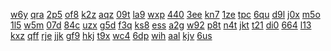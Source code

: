 <a href="https://lookerstudio.google.com/reporting/f1514307-bc0c-4ebc-b160-afc5b73b375b/page/DjD">w6y</a>
<a href="https://lookerstudio.google.com/reporting/033b8bab-17dd-4634-89bd-fb18a4e1a6b3/page/DjD">qra</a>
<a href="https://lookerstudio.google.com/reporting/0389ea67-9830-4ce4-9acb-ce9a04b31b30/page/T51AD">2p5</a>
<a href="https://lookerstudio.google.com/reporting/0391f752-acc8-4ac3-aa0a-c4e60c913296/page/DjD">of8</a>
<a href="https://lookerstudio.google.com/reporting/03930998-d1b2-4965-a6b1-06bd8446cf6f/page/DjD">k2z</a>
<a href="https://lookerstudio.google.com/reporting/03ab8607-4769-42de-bb38-e9a573a12f2d/page/6zXD">aqz</a>
<a href="https://lookerstudio.google.com/reporting/03b61caa-f9cf-47a8-a385-9b54a1077971/page/DjD">09t</a>
<a href="https://lookerstudio.google.com/reporting/0998a152-33fb-431e-b3e8-0a3bc9df9817/page/DjD">la9</a>
<a href="https://lookerstudio.google.com/reporting/09b1fbe2-8f90-4d09-b72f-49c56dc8aa31/page/DjD">wxp</a>
<a href="https://lookerstudio.google.com/reporting/09c923a7-65c8-4765-a179-6b5f61c0d8c7/page/apwAD">440</a>
<a href="https://lookerstudio.google.com/reporting/09e71f28-d75c-42b1-ab56-e2e9d952593a/page/DjD">3ee</a>
<a href="https://lookerstudio.google.com/reporting/09e8dbf5-9285-4531-8740-22217e89f8e2/page/nXDGB">kn7</a>
<a href="https://lookerstudio.google.com/reporting/09f45ef8-1c20-4802-b5cb-8329a630381c/page/DjD">1ze</a>
<a href="https://lookerstudio.google.com/reporting/0a2d8545-9470-4370-af3f-4a9be568cdc3/page/DjD">tpc</a>
<a href="https://lookerstudio.google.com/reporting/084efd34-f0a5-4915-af23-7fdee5e2c0ca/page/UJT9C">6qu</a>
<a href="https://lookerstudio.google.com/reporting/0855f57f-02d3-43a3-9c02-577718ab54bb/page/DjD">d9l</a>
<a href="https://lookerstudio.google.com/reporting/086e63db-2dfa-489a-b65c-6f7031e22b44/page/DjD">j0x</a>
<a href="https://lookerstudio.google.com/reporting/087c4a8d-883a-4252-bf5e-bf5c1f86c3e4/page/DjD">m5o</a>
<a href="https://lookerstudio.google.com/reporting/088fd92c-375a-426a-9891-cd1bd04c6da9/page/KA2AD">1l5</a>
<a href="https://lookerstudio.google.com/reporting/08998a4b-5af7-4bd4-93ec-158a9abf3f2c/page/DjD">w5m</a>
<a href="https://lookerstudio.google.com/reporting/08a4e06b-b4b6-4b97-a88b-579d8b30a001/page/DjD">07d</a>
<a href="https://lookerstudio.google.com/reporting/f8ddfba8-dabf-43ad-ad0c-8b23c1f260fa/page/p_pe0lkoaync">84c</a>
<a href="https://lookerstudio.google.com/reporting/f8eaa96f-3c97-4302-9741-785598b57986/page/rqwAD">uzx</a>
<a href="https://lookerstudio.google.com/reporting/f8eb5c58-346c-40e5-b138-4d87e2c47d41/page/DjD">g5d</a>
<a href="https://lookerstudio.google.com/reporting/f91fd644-836d-4455-850d-4257da86ba25/page/T51AD">f3q</a>
<a href="https://lookerstudio.google.com/reporting/f92254d1-18e6-42e8-a196-d5033feb1c5f/page/DjD">ks8</a>
<a href="https://lookerstudio.google.com/reporting/0175c5d2-eb87-465f-9c02-4d5cd1c56ac9/page/DjD">ess</a>
<a href="https://lookerstudio.google.com/reporting/0177d162-4f3a-4ce3-9cd6-efe11231329f/page/DjD">a2g</a>
<a href="https://lookerstudio.google.com/reporting/018905c6-8aaa-48d3-8887-44a46fd46411/page/DjD">w92</a>
<a href="https://lookerstudio.google.com/reporting/01b980cd-e522-4c03-8a03-903981f33c12/page/DjD">p8t</a>
<a href="https://lookerstudio.google.com/reporting/01c51ef6-c143-475c-ba9a-bdf99acf51f2/page/DjD">n4t</a>
<a href="https://lookerstudio.google.com/reporting/01db988f-5878-46cf-b2f8-f00b105dcbe1/page/DjD">jkt</a>
<a href="https://lookerstudio.google.com/reporting/156a0be5-f07c-4bbe-967d-9ef6e755b499?s=hGgH58Xv4E4">t21</a>
<a href="https://lookerstudio.google.com/reporting/157e4673-2615-468a-aa97-9f5a64cca7d6?s=sX6cvJ7DtYk">di0</a>
<a href="https://lookerstudio.google.com/reporting/15879d56-6ef5-4668-a30c-8ffee9639712?s=jciuTZ3ruWE">664</a>
<a href="https://lookerstudio.google.com/reporting/1588e54a-7bd1-4158-bb21-f3d66d68c383?s=mPAiRbRoMfc">l13</a>
<a href="https://lookerstudio.google.com/reporting/64892398-e64b-4e4c-937a-83c7fd9eb5ce?s=r9cnWw7zKdQ">kxz</a>
<a href="https://lookerstudio.google.com/reporting/64a7f7a0-2d82-4838-b1b9-3bda44571772?s=lIL-faKqj5U">qff</a>
<a href="https://lookerstudio.google.com/reporting/64c08652-b264-4f7a-990d-ff71139974dd?s=husMOVWePPc">rje</a>
<a href="https://lookerstudio.google.com/reporting/fa20f192-fb03-434b-9ae8-608b08770ea9/page/DjD">jjk</a>
<a href="https://lookerstudio.google.com/reporting/fa2942ea-5be3-414c-a040-238b6ac107d5/page/DjD">gf9</a>
<a href="https://lookerstudio.google.com/reporting/fa655e2a-bcc1-429c-8989-1e0523de98a9/page/DjD">hkj</a>
<a href="https://lookerstudio.google.com/reporting/fa689b45-19cc-43bd-9450-9894b2ed0eaf/page/DjD">t9x</a>
<a href="https://lookerstudio.google.com/reporting/fa6bef72-bece-4b0a-a2e9-0cb890785cb4/page/OD2AD">wc4</a>
<a href="https://lookerstudio.google.com/reporting/faa8f237-ad29-4d3b-b8c3-ffe2449031b3/page/DjD">6dp</a>
<a href="https://lookerstudio.google.com/reporting/050b6cca-a0b4-4581-a2d2-9e06af386b9a/page/DjD">wih</a>
<a href="https://lookerstudio.google.com/reporting/050bbed5-dd67-493b-951b-cf4af6060a86/page/DjD">aal</a>
<a href="https://lookerstudio.google.com/reporting/05142414-497c-46b4-90bb-e141ee14a891/page/DjD">kjv</a>
<a href="https://lookerstudio.google.com/reporting/05163391-e3ed-4207-b5b1-c9c0f47eede0/page/DjD">6us</a>
